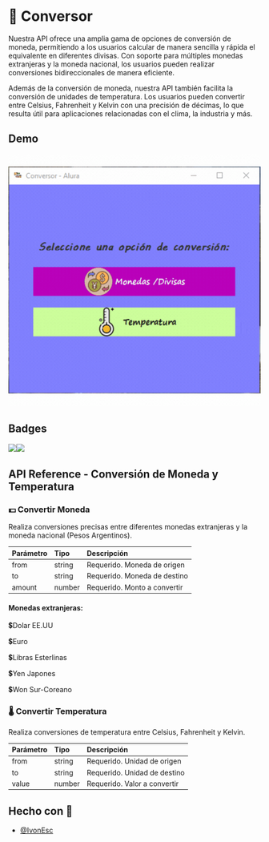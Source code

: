 
# 💱 Conversor 

Nuestra API ofrece una amplia gama de opciones de conversión de moneda, permitiendo a los usuarios calcular de manera sencilla y rápida el equivalente en diferentes divisas. Con soporte para múltiples monedas extranjeras y la moneda nacional, los usuarios pueden realizar conversiones bidireccionales de manera eficiente.

Además de la conversión de moneda, nuestra API también facilita la conversión de unidades de temperatura. Los usuarios pueden convertir entre Celsius, Fahrenheit y Kelvin con una precisión de décimas, lo que resulta útil para aplicaciones relacionadas con el clima, la industria y más.

## Demo

![](https://github.com/IvonEsc/ConversorAlura/blob/main/Demo.gif)


## Badges

![](https://camo.githubusercontent.com/7858f416aa93ee56048ca2eb473bdde10002398fc4ff05e08faf6cb3cbb5bce1/68747470733a2f2f696d672e736869656c64732e696f2f62616467652f6a6176612532302d2532334544384230302e7376673f267374796c653d666f722d7468652d6261646765266c6f676f3d6a617661266c6f676f436f6c6f723d7768697465)![](https://camo.githubusercontent.com/6aea43d076c7bf00489f1b347caa33fe5c4d84a8af2983804f8702632f2669ec/68747470733a2f2f696d672e736869656c64732e696f2f62616467652f6769746875622532302d2532333132313031312e7376673f267374796c653d666f722d7468652d6261646765266c6f676f3d676974687562266c6f676f436f6c6f723d7768697465)


## API Reference - Conversión de Moneda y Temperatura

### 💵 Convertir Moneda
Realiza conversiones precisas entre diferentes monedas extranjeras y la moneda nacional (Pesos Argentinos).

|Parámetro	|Tipo	|Descripción|
| :-------- | :------- | :------------------------- |
|from	|string	|Requerido. Moneda de origen|
|to	|string	|Requerido. Moneda de destino|
|amount |number	|Requerido. Monto a convertir|

#### Monedas extranjeras:
💲Dolar EE.UU

💲Euro

💲Libras Esterlinas

💲Yen Japones

💲Won Sur-Coreano

### 🌡 Convertir Temperatura
Realiza conversiones de temperatura entre Celsius, Fahrenheit y Kelvin.


|Parámetro	|Tipo	|Descripción|
| :-------- | :------- | :------------------------- |
|from	|string	|Requerido. Unidad de origen|
|to	|string	|Requerido. Unidad de destino|
|value	|number	|Requerido. Valor a convertir|



## Hecho con 💖

- [@IvonEsc](https://github.com/IvonEsc)


